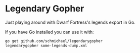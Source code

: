 # Legendary Gopher

Just playing around with Dwarf Fortress's legends export in Go.

If you have Go installed you can use it with:

```sh
go get github.com/schmichael/legendarygopher
legendarygopher some-legends-dump.xml
```

